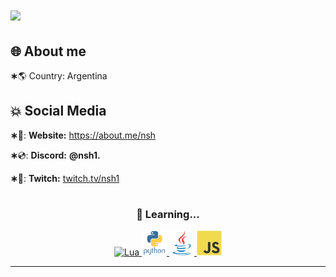  <h1>

 <img src="https://readme-typing-svg.herokuapp.com/?lines=Hello,+There!+👋;This+is+nsh....;&center=true&size=30">
  </a>
</h1>

## 🌐 About me
  
 **∗**🌎 Country: Argentina
 
 ## 💥 Social Media
**∗**🔮: **Website:** https://about.me/nsh

**∗**💿: **Discord:** **@nsh1.**

**∗**🎥: **Twitch:** [twitch.tv/nsh1](https://twitch.tv/nsh1)

# <h3 align="center">🧰 Learning...</h3>
<p align="center">
  <a href="https://www.lua.org" target="_blank">
    <img src="https://www.svgrepo.com/show/354020/lua.svg" alt="Lua" width="40" height="40"/>
  </a>
  <a href="https://www.python.org" target="_blank">
    <img src="https://raw.githubusercontent.com/devicons/devicon/master/icons/python/python-original-wordmark.svg" alt="Python" width="40" height="40"/>
  </a>
   <a href="https://developer.mozilla.org/en-US/docs/Web/Java" target="_blank">
    <img src="https://raw.githubusercontent.com/devicons/devicon/master/icons/java/java-original.svg" alt="Java" width="40" height="40"/>
  </a>
  <a href="https://developer.mozilla.org/en-US/docs/Web/JavaScript" target="_blank">
    <img src="https://raw.githubusercontent.com/devicons/devicon/master/icons/javascript/javascript-original.svg" alt="JavaScript" width="40" height="40"/>
  </a>
</p>

--------------------------------------------------------------------

